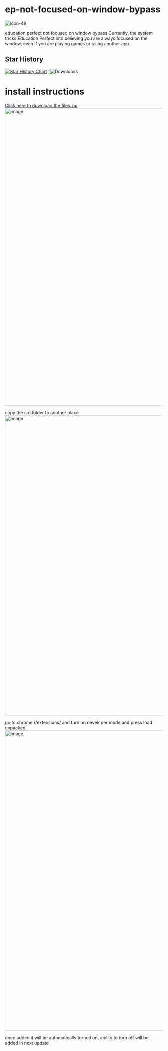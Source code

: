 # ep-not-focused-on-window-bypass
![icon-48](https://github.com/user-attachments/assets/18fb51f4-71da-44e3-a31f-44b8943b3f12)

education perfect not focused on window bypass
Currently, the system tricks Education Perfect into believing you are always focused on the window, even if you are playing games or using another app.
## Star History

[![Star History Chart](https://api.star-history.com/svg?repos=Ashton20271/ep-not-focused-on-window-bypass&type=Date)](https://www.star-history.com/#Ashton20271/ep-not-focused-on-window-bypass&Date)
[![Downloads](https://img.shields.io/github/downloads/Ashton20271/ep-not-focused-on-window-bypass/total.svg)
# install instructions
[Click here to download the files.zip](https://github.com/Ashton20271/ep-not-focused-on-window-bypass/releases/latest)
<img width="950" alt="image" src="https://github.com/user-attachments/assets/097d03cc-dcfc-48b8-87fb-475eb9fdd1a0" />

copy the src folder to another place
<img width="959" alt="image" src="https://github.com/user-attachments/assets/8f3ea848-0cd8-4a17-8d34-20b21c1b1570" />

go to chrome://extensions/ and turn on developer mode and press load unpacked
<img width="959" alt="image" src="https://github.com/user-attachments/assets/e28988fc-b9fa-4fc2-a12e-f2452e44a5e4" />

once added it will be automatically turned on, ability to turn off will be added in next update
